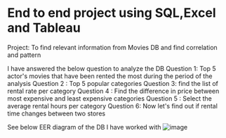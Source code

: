 # End to end project using SQL,Excel and Tableau 
Project: To find relevant information from Movies DB and find correlation and pattern

I have answered the below question to analyze the DB 
Question 1: Top 5 actor's movies that have been rented the most during the period of the analysis 
Question 2 : Top 5 popular categories 
Question 3: find the list of rental rate per category
Question 4 : Find the difference in price between most expensive and least expensive categories 
Question 5 : Select the average rental hours per category 
Question 6: Now let's find out if rental time changes between two stores

See below EER diagram of the DB I have worked with
![image](https://user-images.githubusercontent.com/124199213/223579975-57511595-48a9-41c0-8bb2-c3f93982da36.png)
